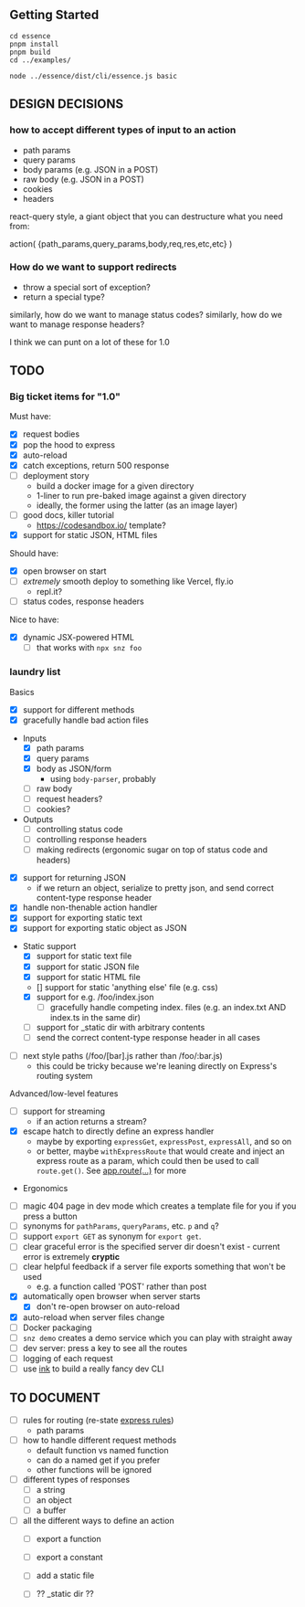 ## Getting Started
```
cd essence
pnpm install
pnpm build
cd ../examples/

node ../essence/dist/cli/essence.js basic
```

## DESIGN DECISIONS

### how to accept different types of input to an action
- path params
- query params
- body params (e.g. JSON in a POST)
- raw body (e.g. JSON in a POST)
- cookies
- headers

react-query style, a giant object that you can destructure what you need from:

action( {path_params,query_params,body,req,res,etc,etc} )

### How do we want to support redirects
- throw a special sort of exception?
- return a special type?

similarly, how do we want to manage status codes?
similarly, how do we want to manage response headers?

I think we can punt on a lot of these for 1.0

## TODO

### Big ticket items for "1.0"

Must have:
- [x] request bodies
- [x] pop the hood to express
- [x] auto-reload
- [x] catch exceptions, return 500 response 
- [ ] deployment story
  - build a docker image for a given directory
  - 1-liner to run pre-baked image against a given directory
  - ideally, the former using the latter (as an image layer) 
- [ ] good docs, killer tutorial
  - https://codesandbox.io/ template?
- [x] support for static JSON, HTML files

Should have:
- [x] open browser on start
- [ ] *extremely* smooth deploy to something like Vercel, fly.io 
  - repl.it?
- [ ] status codes, response headers

Nice to have:
- [x] dynamic JSX-powered HTML
  - [ ] that works with `npx snz foo`

### laundry list

Basics
- [x] support for different methods
- [x] gracefully handle bad action files
- Inputs
  - [x] path params
  - [x] query params
  - [x] body as JSON/form
    - using `body-parser`, probably
  - [ ] raw body
  - [ ] request headers?
  - [ ] cookies?
- Outputs
  - [ ] controlling status code
  - [ ] controlling response headers
  - [ ] making redirects (ergonomic sugar on top of status code and headers)
- [x] support for returning JSON
  - if we return an object, serialize to pretty json, and send correct content-type response header
- [x] handle non-thenable action handler
- [x] support for exporting static text
- [x] support for exporting static object as JSON
- Static support
  - [x] support for static text file
  - [x] support for static JSON file
  - [x] support for static HTML file
  - [] support for static 'anything else' file (e.g. css)
  - [x] support for e.g. /foo/index.json
    - [ ] gracefully handle competing index. files (e.g. an index.txt AND index.ts in the same dir)
  - [ ] support for _static dir with arbitrary contents
  - [ ] send the correct content-type response header in all cases
- [ ] next style paths (/foo/[bar].js rather than /foo/:bar.js)
  - this could be tricky because we're leaning directly on Express's routing system

Advanced/low-level features
- [ ] support for streaming
  - if an action returns a stream?
- [x] escape hatch to directly define an express handler
  - maybe by exporting `expressGet`, `expressPost`, `expressAll`, and so on
  - or better, maybe `withExpressRoute` that would create and inject an express route as a param, which could then be used to call `route.get()`. See [app.route(...)](https://expressjs.com/en/4x/api.html#app.route) for more
  
- Ergonomics
- [ ] magic 404 page in dev mode which creates a template file for you if you press a button
- [ ] synonyms for `pathParams`, `queryParams`, etc. `p` and `q`?
- [ ] support `export GET` as synonym for `export get`.
- [ ] clear graceful error is the specified server dir doesn't exist - current error is extremely **cryptic**
- [ ] clear helpful feedback if a server file exports something that won't be used
  - e.g. a function called 'POST' rather than post
- [x] automatically open browser when server starts
  - [x] don't re-open browser on auto-reload
- [x] auto-reload when server files change
- [ ] Docker packaging
- [ ] `snz demo` creates a demo service which you can play with straight away
- [ ] dev server: press a key to see all the routes
- [ ] logging of each request
- [ ] use [ink](https://github.com/vadimdemedes/ink) to build a really fancy dev CLI

## TO DOCUMENT
- [ ] rules for routing (re-state [express rules](https://expressjs.com/en/guide/routing.html))
  - path params
- [ ] how to handle different request methods
  - default function vs named function
  - can do a named get if you prefer 
  - other functions will be ignored
- [ ] different types of responses
  - [ ] a string
  - [ ] an object
  - [ ] a buffer
- [ ] all the different ways to define an action
  - [ ] export a function
  - [ ] export a constant
  - [ ] add a static file
  - [ ] ?? _static dir ??

